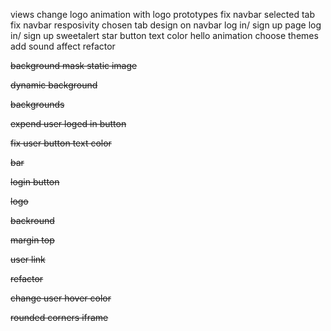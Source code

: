 views
change logo
animation with logo
prototypes
fix navbar selected tab
fix navbar resposivity
chosen tab design on navbar
log in/ sign up page
log in/ sign up sweetalert
star button text color
hello animation
choose themes
add sound affect
refactor

~~background mask static image~~

~~dynamic background~~

~~backgrounds~~

~~expend user loged in button~~

~~fix user button text color~~

~~bar~~

~~login button~~

~~logo~~

~~backround~~

~~margin top~~

~~user link~~

~~refactor~~

~~change user hover color~~

~~rounded corners iframe~~
